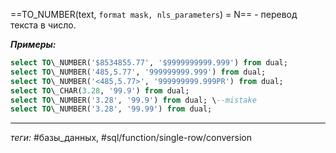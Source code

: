 ==TO_NUMBER(text, `format mask, nls_parameters`) = N== - перевод текста в число.

***Примеры:***
```sql
select TO\_NUMBER('$8534855.77', '$9999999999.999') from dual;  
select TO\_NUMBER('485,5.77', '999999999.999') from dual;  
select TO\_NUMBER('<485,5.77>', '999999999.999PR') from dual;  
select TO\_CHAR(3.28, '99.9') from dual;  
select TO\_NUMBER('3.28', '99.9') from dual; \--mistake
select TO\_NUMBER('3.28', '99.99') from dual;
```
---
*теги:* #базы_данных, #sql/function/single-row/conversion 
